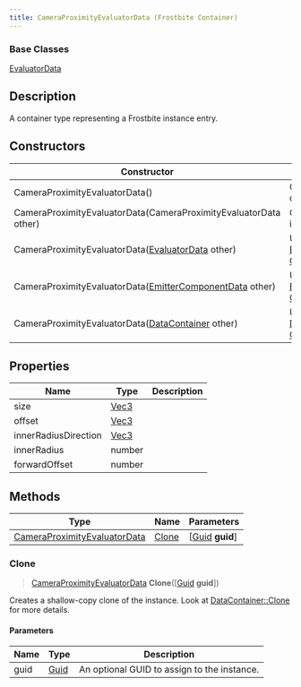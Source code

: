 ```yaml
---
title: CameraProximityEvaluatorData (Frostbite Container)
---
```

### Base Classes

[EvaluatorData](EvaluatorData)

## Description

A container type representing a Frostbite instance entry.

## Constructors

| Constructor                                                                             | Description                                                                                                                                     |
| --------------------------------------------------------------------------------------- | ----------------------------------------------------------------------------------------------------------------------------------------------- |
| CameraProximityEvaluatorData()                                                          | Create a new instance of this container type.                                                                                                   |
| CameraProximityEvaluatorData(CameraProximityEvaluatorData other)                        | Create a reference copy of an instance of the same type.                                                                                        |
| CameraProximityEvaluatorData([EvaluatorData](EvaluatorData) other)                      | Upcast an instance of type [EvaluatorData](EvaluatorData) to [CameraProximityEvaluatorData](CameraProximityEvaluatorData).                      |
| CameraProximityEvaluatorData([EmitterComponentData](EmitterComponentData) other)        | Upcast an instance of type [EmitterComponentData](EmitterComponentData) to [CameraProximityEvaluatorData](CameraProximityEvaluatorData).        |
| CameraProximityEvaluatorData([DataContainer](/vext/ref/cls/shr/datacontainer) other) | Upcast an instance of type [DataContainer](/vext/ref/cls/shr/datacontainer) to [CameraProximityEvaluatorData](CameraProximityEvaluatorData). |

## Properties

| Name                 | Type                              | Description |
| -------------------- | --------------------------------- | ----------- |
| size                 | [Vec3](/vext/ref/cls/shr/Vec3) |             |
| offset               | [Vec3](/vext/ref/cls/shr/Vec3) |             |
| innerRadiusDirection | [Vec3](/vext/ref/cls/shr/Vec3) |             |
| innerRadius          | number                            |             |
| forwardOffset        | number                            |             |

## Methods

| Type                                                         | Name            | Parameters                                     |
| ------------------------------------------------------------ | --------------- | ---------------------------------------------- |
| [CameraProximityEvaluatorData](CameraProximityEvaluatorData) | [Clone](#clone) | \[[Guid](/vext/ref/cls/shr/guid) **guid**\] |

### Clone

> [CameraProximityEvaluatorData](CameraProximityEvaluatorData) **Clone**(\[[Guid](/vext/ref/cls/shr/guid) **guid**\])

Creates a shallow-copy clone of the instance. Look at [DataContainer::Clone](/vext/ref/cls/shr/datacontainer#clone) for more details.

#### Parameters

| Name | Type         | Description                                 |
| ---- | ------------ | ------------------------------------------- |
| guid | [Guid](Guid) | An optional GUID to assign to the instance. |
